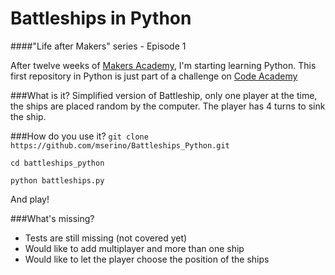 Battleships in Python
====================
####"Life after Makers" series - Episode 1

After twelve weeks of [Makers Academy](http://www.makersacademy.com), I'm starting learning Python.
This first repository in Python is just part of a challenge on [Code Academy](http://www.codeacademy.com)

###What is it?
Simplified version of Battleship, only one player at the time, the ships are placed random by the computer.
The player has 4 turns to sink the ship.

###How do you use it?
`git clone https://github.com/mserino/Battleships_Python.git`

`cd battleships_python`

`python battleships.py`

And play!

###What's missing?
- Tests are still missing (not covered yet)
- Would like to add multiplayer and more than one ship
- Would like to let the player choose the position of the ships
